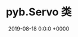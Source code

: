 ---
layout: post
title:  "pyb.Servo 类"
date:   2019-08-18 0:0:0 +0000
image: /assets/images/twoscreen.jpg
category: pyb
---